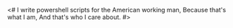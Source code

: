 <# 
I write powershell scripts for the American working man, 
Because that's what I am,
And that's who I care about.
#>
